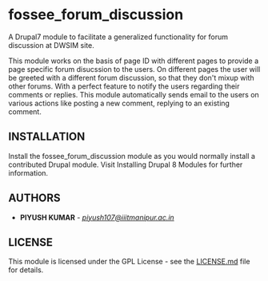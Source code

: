 # fossee_forum_discussion
A Drupal7 module to facilitate a generalized functionality for forum discussion at DWSIM site.

This module works on the basis of page ID with different pages to provide a page specific forum disucssion to the users.
On different pages the user will be greeted with a different forum discussion, so that they don't mixup with other forums.
With a perfect feature to notify the users regarding their comments or replies. This module automatically sends email to the users on various actions like posting a new comment, replying to an existing comment.

## INSTALLATION
Install the fossee_forum_discussion module as you would normally install a contributed Drupal module. Visit Installing Drupal 8 Modules for further information.


## AUTHORS

* **PIYUSH KUMAR** - *piyush107@iiitmanipur.ac.in*

## LICENSE

This module is licensed under the GPL License - see the [LICENSE.md](LICENSE) file for details.
